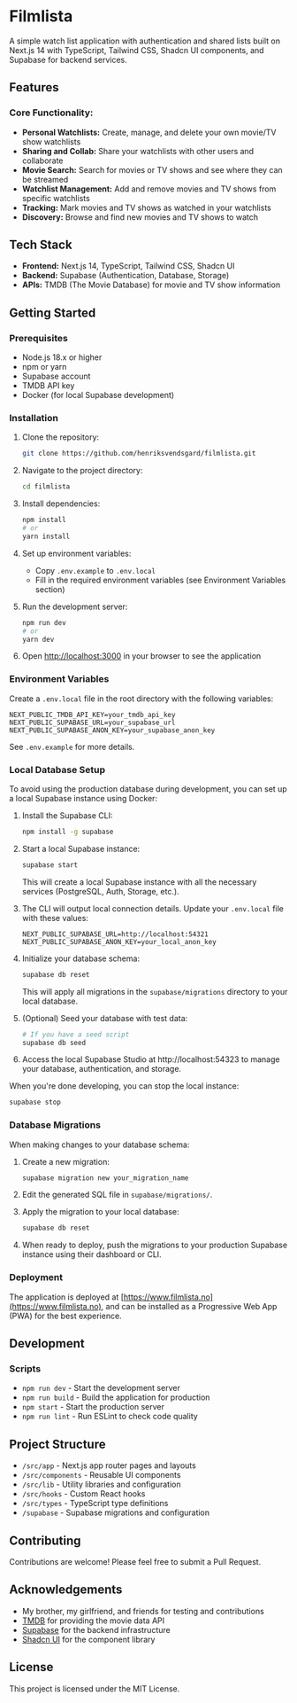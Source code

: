 # **Filmlista**

A simple watch list application with authentication and shared lists built on Next.js 14 with TypeScript, Tailwind CSS, Shadcn UI components, and Supabase for backend services.

## **Features**

### **Core Functionality:**

- **Personal Watchlists:** Create, manage, and delete your own movie/TV show watchlists
- **Sharing and Collab:** Share your watchlists with other users and collaborate
- **Movie Search:** Search for movies or TV shows and see where they can be streamed
- **Watchlist Management:** Add and remove movies and TV shows from specific watchlists
- **Tracking:** Mark movies and TV shows as watched in your watchlists
- **Discovery:** Browse and find new movies and TV shows to watch

## **Tech Stack**

- **Frontend:** Next.js 14, TypeScript, Tailwind CSS, Shadcn UI
- **Backend:** Supabase (Authentication, Database, Storage)
- **APIs:** TMDB (The Movie Database) for movie and TV show information

## **Getting Started**

### **Prerequisites**

- Node.js 18.x or higher
- npm or yarn
- Supabase account
- TMDB API key
- Docker (for local Supabase development)

### **Installation**

1. Clone the repository:

    ```bash
    git clone https://github.com/henriksvendsgard/filmlista.git
    ```

2. Navigate to the project directory:

    ```bash
    cd filmlista
    ```

3. Install dependencies:

    ```bash
    npm install
    # or
    yarn install
    ```

4. Set up environment variables:

    - Copy `.env.example` to `.env.local`
    - Fill in the required environment variables (see Environment Variables section)

5. Run the development server:

    ```bash
    npm run dev
    # or
    yarn dev
    ```

6. Open [http://localhost:3000](http://localhost:3000) in your browser to see the application

### **Environment Variables**

Create a `.env.local` file in the root directory with the following variables:

```
NEXT_PUBLIC_TMDB_API_KEY=your_tmdb_api_key
NEXT_PUBLIC_SUPABASE_URL=your_supabase_url
NEXT_PUBLIC_SUPABASE_ANON_KEY=your_supabase_anon_key
```

See `.env.example` for more details.

### **Local Database Setup**

To avoid using the production database during development, you can set up a local Supabase instance using Docker:

1. Install the Supabase CLI:

    ```bash
    npm install -g supabase
    ```

2. Start a local Supabase instance:

    ```bash
    supabase start
    ```

    This will create a local Supabase instance with all the necessary services (PostgreSQL, Auth, Storage, etc.).

3. The CLI will output local connection details. Update your `.env.local` file with these values:

    ```
    NEXT_PUBLIC_SUPABASE_URL=http://localhost:54321
    NEXT_PUBLIC_SUPABASE_ANON_KEY=your_local_anon_key
    ```

4. Initialize your database schema:

    ```bash
    supabase db reset
    ```

    This will apply all migrations in the `supabase/migrations` directory to your local database.

5. (Optional) Seed your database with test data:

    ```bash
    # If you have a seed script
    supabase db seed
    ```

6. Access the local Supabase Studio at http://localhost:54323 to manage your database, authentication, and storage.

When you're done developing, you can stop the local instance:

```bash
supabase stop
```

### **Database Migrations**

When making changes to your database schema:

1. Create a new migration:

    ```bash
    supabase migration new your_migration_name
    ```

2. Edit the generated SQL file in `supabase/migrations/`.

3. Apply the migration to your local database:

    ```bash
    supabase db reset
    ```

4. When ready to deploy, push the migrations to your production Supabase instance using their dashboard or CLI.

### **Deployment**

The application is deployed at [https://www.filmlista.no](https://www.filmlista.no), and can be installed as a Progressive Web App (PWA) for the best experience.

## **Development**

### **Scripts**

- `npm run dev` - Start the development server
- `npm run build` - Build the application for production
- `npm start` - Start the production server
- `npm run lint` - Run ESLint to check code quality

## **Project Structure**

- `/src/app` - Next.js app router pages and layouts
- `/src/components` - Reusable UI components
- `/src/lib` - Utility libraries and configuration
- `/src/hooks` - Custom React hooks
- `/src/types` - TypeScript type definitions
- `/supabase` - Supabase migrations and configuration

## **Contributing**

Contributions are welcome! Please feel free to submit a Pull Request.

## **Acknowledgements**

- My brother, my girlfriend, and friends for testing and contributions
- [TMDB](https://www.themoviedb.org/) for providing the movie data API
- [Supabase](https://supabase.io/) for the backend infrastructure
- [Shadcn UI](https://ui.shadcn.com/) for the component library

## **License**

This project is licensed under the MIT License.
